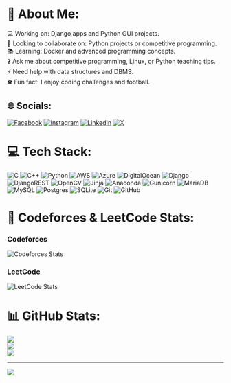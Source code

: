# 💫 About Me:
💻 Working on: Django apps and Python GUI projects.<br>🤝 Looking to collaborate on: Python projects or competitive programming.<br>📚 Learning: Docker and advanced programming concepts.<br>❓ Ask me about competitive programming, Linux, or Python teaching tips.<br>⚡ Need help with data structures and DBMS.<br>⚽ Fun fact: I enjoy coding challenges and football.

## 🌐 Socials:
[![Facebook](https://img.shields.io/badge/Facebook-%231877F2.svg?logo=Facebook&logoColor=white)](https://facebook.com/beningNayem) [![Instagram](https://img.shields.io/badge/Instagram-%23E4405F.svg?logo=Instagram&logoColor=white)](https://instagram.com/beingnayem) [![LinkedIn](https://img.shields.io/badge/LinkedIn-%230077B5.svg?logo=linkedin&logoColor=white)](https://linkedin.com/in/beingnayem) [![X](https://img.shields.io/badge/X-black.svg?logo=X&logoColor=white)](https://x.com/Being_Nayem) 

# 💻 Tech Stack:
![C](https://img.shields.io/badge/c-%2300599C.svg?style=for-the-badge&logo=c&logoColor=white) ![C++](https://img.shields.io/badge/c++-%2300599C.svg?style=for-the-badge&logo=c%2B%2B&logoColor=white) ![Python](https://img.shields.io/badge/python-3670A0?style=for-the-badge&logo=python&logoColor=ffdd54) ![AWS](https://img.shields.io/badge/AWS-%23FF9900.svg?style=for-the-badge&logo=amazon-aws&logoColor=white) ![Azure](https://img.shields.io/badge/azure-%230072C6.svg?style=for-the-badge&logo=microsoftazure&logoColor=white) ![DigitalOcean](https://img.shields.io/badge/DigitalOcean-%230167ff.svg?style=for-the-badge&logo=digitalOcean&logoColor=white) ![Django](https://img.shields.io/badge/django-%23092E20.svg?style=for-the-badge&logo=django&logoColor=white) ![DjangoREST](https://img.shields.io/badge/DJANGO-REST-ff1709?style=for-the-badge&logo=django&logoColor=white&color=ff1709&labelColor=gray) ![OpenCV](https://img.shields.io/badge/opencv-%23white.svg?style=for-the-badge&logo=opencv&logoColor=white) ![Jinja](https://img.shields.io/badge/jinja-white.svg?style=for-the-badge&logo=jinja&logoColor=black) ![Anaconda](https://img.shields.io/badge/Anaconda-%2344A833.svg?style=for-the-badge&logo=anaconda&logoColor=white) ![Gunicorn](https://img.shields.io/badge/gunicorn-%298729.svg?style=for-the-badge&logo=gunicorn&logoColor=white) ![MariaDB](https://img.shields.io/badge/MariaDB-003545?style=for-the-badge&logo=mariadb&logoColor=white) ![MySQL](https://img.shields.io/badge/mysql-4479A1.svg?style=for-the-badge&logo=mysql&logoColor=white) ![Postgres](https://img.shields.io/badge/postgres-%23316192.svg?style=for-the-badge&logo=postgresql&logoColor=white) ![SQLite](https://img.shields.io/badge/sqlite-%2307405e.svg?style=for-the-badge&logo=sqlite&logoColor=white) ![Git](https://img.shields.io/badge/git-%23F05033.svg?style=for-the-badge&logo=git&logoColor=white) ![GitHub](https://img.shields.io/badge/github-%23121011.svg?style=for-the-badge&logo=github&logoColor=white)

# 🌟 Codeforces & LeetCode Stats:
### Codeforces
![Codeforces Stats](https://codeforces-readme-stats.vercel.app/api/card?username=being_nayem)

### LeetCode
![LeetCode Stats](https://leetcode-stats-api.herokuapp.com/beingnayem/)

# 📊 GitHub Stats:
![](https://github-readme-stats.vercel.app/api?username=beingnayem&theme=github_dark&hide_border=true&include_all_commits=true&count_private=true)<br/>
![](https://github-readme-streak-stats.herokuapp.com/?user=beingnayem&theme=github_dark&hide_border=true)<br/>
![](https://github-readme-stats.vercel.app/api/top-langs/?username=beingnayem&theme=github_dark&hide_border=true&include_all_commits=true&count_private=true&layout=compact)

---
[![](https://visitcount.itsvg.in/api?id=beingnayem&icon=8&color=12)](https://visitcount.itsvg.in)

<!-- Proudly created with GPRM ( https://gprm.itsvg.in ) -->
